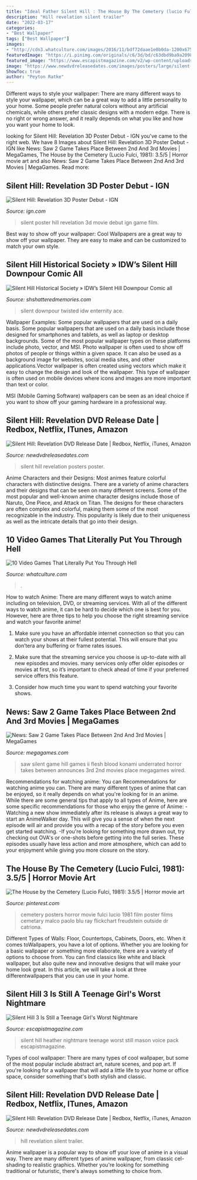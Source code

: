 ```yaml
---
title: "Ideal Father Silent Hill : The House By The Cemetery (lucio Fulci, 1981): 3.5/5"
description: "Hill revelation silent trailer"
date: "2022-03-17"
categories:
- "Best Wallpaper"
tags: ["Best Wallpaper"]
images:
- "http://cdn3.whatculture.com/images/2016/11/bdf72daae1e0b0da-1200x675.jpg"
featuredImage: "https://i.pinimg.com/originals/c6/3d/bd/c63dbd9ba9a2098cafaa8e50c6018461.jpg"
featured_image: "https://www.escapistmagazine.com/v2/wp-content/uploads/2020/02/silenthill3heather-1024x534.jpg"
image: "https://www.newdvdreleasedates.com/images/posters/large/silent-hill-revelation-3d-2012-02.jpg"
ShowToc: true
author: "Peyton Ratke"
---
```



Different ways to style your wallpaper:
There are many different ways to style your wallpaper, which can be a great way to add a little personality to your home. Some people prefer natural colors without any artificial chemicals, while others prefer classic designs with a modern edge. There is no right or wrong answer, and it really depends on what you like and how you want your home to look.

	

		
looking for Silent Hill: Revelation 3D Poster Debut - IGN you've came to the right web. We have 8 Images about Silent Hill: Revelation 3D Poster Debut - IGN like News: Saw 2 Game Takes Place Between 2nd And 3rd Movies | MegaGames, The House by the Cemetery (Lucio Fulci, 1981): 3.5/5 | Horror movie art and also News: Saw 2 Game Takes Place Between 2nd And 3rd Movies | MegaGames. Read more:
		
    
## Silent Hill: Revelation 3D Poster Debut - IGN

<img loading=lazy src="https://oyster.ignimgs.com/wordpress/stg.ign.com/2012/09/silent-hill2-poster-XL-watermarked.jpg" onerror="this.onerror=null;this.src='https://tse2.mm.bing.net/th?id=OIP.eJkmBNB03TWypAgobag_6wHaK-&amp;pid=15.1';" alt="Silent Hill: Revelation 3D Poster Debut - IGN">

_Source: ign.com_

>silent poster hill revelation 3d movie debut ign game film. 

	

Best way to show off your wallpaper:
Cool Wallpapers are a great way to show off your wallpaper. They are easy to make and can be customized to match your own style.

    
## Silent Hill Historical Society » IDW’s Silent Hill Downpour Comic All

<img loading=lazy src="https://shshatteredmemories.com/wp-content/gallery/anne-comic/silenthillcover1.jpg" onerror="this.onerror=null;this.src='https://tse1.mm.bing.net/th?id=OIP.eq_IL9BhX6fVLGq7dlii2AHaLP&amp;pid=15.1';" alt="Silent Hill Historical Society » IDW’s Silent Hill Downpour Comic all">

_Source: shshatteredmemories.com_

>silent downpour twisted idw enternity ace. 

	

Wallpaper Examples: Some popular wallpapers that are used on a daily basis.
Some popular wallpapers that are used on a daily basis include those designed for smartphones and tablets, as well as laptop or desktop backgrounds. Some of the most popular wallpaper types on these platforms include photo, vector, and MSI. 
Photo wallpaper is often used to show off photos of people or things within a given space. It can also be used as a background image for websites, social media sites, and other applications.Vector wallpaper is often created using vectors which make it easy to change the design and look of the wallpaper. This type of wallpaper is often used on mobile devices where icons and images are more important than text or color. 

MSI (Mobile Gaming Software) wallpapers can be seen as an ideal choice if you want to show off your gaming hardware in a professional way.

    
## Silent Hill: Revelation DVD Release Date | Redbox, Netflix, ITunes, Amazon

<img loading=lazy src="https://www.newdvdreleasedates.com/images/posters/large/silent-hill-revelation-3d-2012-02.jpg" onerror="this.onerror=null;this.src='https://tse2.mm.bing.net/th?id=OIP.ZBBXyyfj5-5EQAWA00iaKAHaK-&amp;pid=15.1';" alt="Silent Hill: Revelation DVD Release Date | Redbox, Netflix, iTunes, Amazon">

_Source: newdvdreleasedates.com_

>silent hill revelation posters poster. 

	

Anime Characters and their Designs: Most animes feature colorful characters with distinctive designs.
There are a variety of anime characters and their designs that can be seen on many different screens. Some of the most popular and well-known anime character designs include those of Naruto, One Piece, and Attack on Titan. The designs for these characters are often complex and colorful, making them some of the most recognizable in the industry. This popularity is likely due to their uniqueness as well as the intricate details that go into their design.

    
## 10 Video Games That Literally Put You Through Hell

<img loading=lazy src="http://cdn3.whatculture.com/images/2016/11/bdf72daae1e0b0da-1200x675.jpg" onerror="this.onerror=null;this.src='https://tse1.mm.bing.net/th?id=OIP.78o9kpctlqGYUfdPN3v-kAHaEK&amp;pid=15.1';" alt="10 Video Games That Literally Put You Through Hell">

_Source: whatculture.com_

>. 

	

How to watch Anime: There are many different ways to watch anime including on television, DVD, or streaming services.
With all of the different ways to watch anime, it can be hard to decide which one is best for you. However, here are three tips to help you choose the right streaming service and watch your favorite anime!
1. Make sure you have an affordable internet connection so that you can watch your shows at their fullest potential. This will ensure that you don’tera any buffering or frame rates issues.

2. Make sure that the streaming service you choose is up-to-date with all new episodes and movies. many services only offer older episodes or movies at first, so it’s important to check ahead of time if your preferred service offers this feature.

3. Consider how much time you want to spend watching your favorite shows.

    
## News: Saw 2 Game Takes Place Between 2nd And 3rd Movies | MegaGames

<img loading=lazy src="https://megagames.com/sites/default/files/game-content-images/SAW_2_10.jpg" onerror="this.onerror=null;this.src='https://tse2.mm.bing.net/th?id=OIP.Ilx30ePvgx1jLwE07-ytRwHaEJ&amp;pid=15.1';" alt="News: Saw 2 Game Takes Place Between 2nd And 3rd Movies | MegaGames">

_Source: megagames.com_

>saw silent game hill games ii flesh blood konami underrated horror takes between announces 3rd 2nd movies place megagames wired. 

	

Recommendations for watching anime: You can
Recommendations for watching anime you can. There are many different types of anime that can be enjoyed, so it really depends on what you're looking for in an anime. While there are some general tips that apply to all types of Anime, here are some specific recommendations for those who enjoy the genre of Anime: 
-Watching a new show immediately after its release is always a great way to start an AnimeWalker day. This will give you a sense of when the next episode will air and provide you with a recap of the story before you even get started watching. 
-If you're looking for something more drawn out, try checking out OVA's or one-shots before getting into the full series. These episodes usually have less action and more atmosphere, which can add to your enjoyment while giving you more closure on the story.

    
## The House By The Cemetery (Lucio Fulci, 1981): 3.5/5 | Horror Movie Art

<img loading=lazy src="https://i.pinimg.com/originals/c6/3d/bd/c63dbd9ba9a2098cafaa8e50c6018461.jpg" onerror="this.onerror=null;this.src='https://tse1.mm.bing.net/th?id=OIP.ccjooYyVCe7gpB-F3C06YAHaKa&amp;pid=15.1';" alt="The House by the Cemetery (Lucio Fulci, 1981): 3.5/5 | Horror movie art">

_Source: pinterest.com_

>cemetery posters horror movie fulci lucio 1981 film poster films cemetary malco paolo blu ray flickchart freudstein outside dr catriona. 

	

Different Types of Walls: Floor, Countertops, Cabinets, Doors, etc.
When it comes toWallpapers, you have a lot of options. Whether you are looking for a basic wallpaper or something more elaborate, there are a variety of options to choose from. You can find classics like white and black wallpaper, but also quite new and innovative designs that will make your home look great. In this article, we will take a look at three differentwallpapers that you can use in your home.

    
## Silent Hill 3 Is Still A Teenage Girl&#039;s Worst Nightmare

<img loading=lazy src="https://www.escapistmagazine.com/v2/wp-content/uploads/2020/02/silenthill3heather-1024x534.jpg" onerror="this.onerror=null;this.src='https://tse1.mm.bing.net/th?id=OIP.VTRvNPSTzaW9oG3L91AckwHaD3&amp;pid=15.1';" alt="Silent Hill 3 Is Still a Teenage Girl&#039;s Worst Nightmare">

_Source: escapistmagazine.com_

>silent hill heather nightmare teenage worst still mason voice pack escapistmagazine. 

	

Types of cool wallpaper:
There are many types of cool wallpaper, but some of the most popular include abstract art, nature scenes, and pop art. If you're looking for a wallpaper that will add a little life to your home or office space, consider something that's both stylish and classic.

    
## Silent Hill: Revelation DVD Release Date | Redbox, Netflix, ITunes, Amazon

<img loading=lazy src="https://www.newdvdreleasedates.com/images/posters/large/silent-hill-revelation-3d-2012-08.jpg" onerror="this.onerror=null;this.src='https://tse3.mm.bing.net/th?id=OIP.vTqCCo4hywp9o8CvEn9hhwHaKe&amp;pid=15.1';" alt="Silent Hill: Revelation DVD Release Date | Redbox, Netflix, iTunes, Amazon">

_Source: newdvdreleasedates.com_

>hill revelation silent trailer. 

	

Anime wallpaper is a popular way to show off your love of anime in a visual way. There are many different types of anime wallpaper, from classic cel-shading to realistic graphics. Whether you're looking for something traditional or futuristic, there's always something to choice from.

